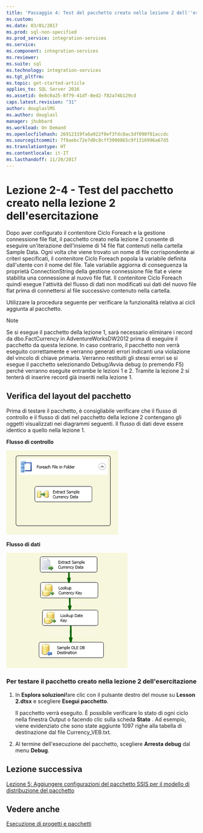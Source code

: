 ```yaml
---
title: 'Passaggio 4: Test del pacchetto creato nella lezione 2 dell''esercitazione | Microsoft Docs'
ms.custom: 
ms.date: 03/01/2017
ms.prod: sql-non-specified
ms.prod_service: integration-services
ms.service: 
ms.component: integration-services
ms.reviewer: 
ms.suite: sql
ms.technology: integration-services
ms.tgt_pltfrm: 
ms.topic: get-started-article
applies_to: SQL Server 2016
ms.assetid: 0e8c0a25-8f79-41df-8ed2-f82a74b129cd
caps.latest.revision: "31"
author: douglaslMS
ms.author: douglasl
manager: jhubbard
ms.workload: On Demand
ms.openlocfilehash: 26912319fa6a922f0ef3fdc8ac3df090f01accdc
ms.sourcegitcommit: 7f8aebc72e7d0c8cff3990865c9f1316996a67d5
ms.translationtype: HT
ms.contentlocale: it-IT
ms.lasthandoff: 11/20/2017
---
```

# <a name="lesson-2-4---testing-the-lesson-2-tutorial-package"></a>Lezione 2-4 - Test del pacchetto creato nella lezione 2 dell'esercitazione
Dopo aver configurato il contenitore Ciclo Foreach e la gestione connessione file flat, il pacchetto creato nella lezione 2 consente di eseguire un'iterazione dell'insieme di 14 file flat contenuti nella cartella Sample Data. Ogni volta che viene trovato un nome di file corrispondente ai criteri specificati, il contenitore Ciclo Foreach popola la variabile definita dall'utente con il nome del file. Tale variabile aggiorna di conseguenza la proprietà ConnectionString della gestione connessione file flat e viene stabilita una connessione al nuovo file flat. Il contenitore Ciclo Foreach quindi esegue l'attività del flusso di dati non modificati sui dati del nuovo file flat prima di connettersi al file successivo contenuto nella cartella.  
  
Utilizzare la procedura seguente per verificare la funzionalità relativa ai cicli aggiunta al pacchetto.  
  
> [!NOTE]  
> Se si esegue il pacchetto della lezione 1, sarà necessario eliminare i record da dbo.FactCurrency in AdventureWorksDW2012 prima di eseguire il pacchetto da questa lezione. In caso contrario, il pacchetto non verrà eseguito correttamente e verranno generati errori indicanti una violazione del vincolo di chiave primaria. Verranno restituiti gli stessi errori se si esegue il pacchetto selezionando Debug/Avvia debug (o premendo F5) perché verranno eseguite entrambe le lezioni 1 e 2. Tramite la lezione 2 si tenterà di inserire record già inseriti nella lezione 1.  
  
## <a name="checking-the-package-layout"></a>Verifica del layout del pacchetto  
Prima di testare il pacchetto, è consigliabile verificare che il flusso di controllo e il flusso di dati nel pacchetto della lezione 2 contengano gli oggetti visualizzati nei diagrammi seguenti. Il flusso di dati deve essere identico a quello nella lezione 1.  
  
**Flusso di controllo**  
  
![Flusso di controllo nel pacchetto](../integration-services/media/task4lesson2control.gif "Flusso di controllo nel pacchetto")  
  
**Flusso di dati**  
  
![Flusso di dati nel pacchetto](../integration-services/media/task9lesson1data.gif "Flusso di dati nel pacchetto")  
  
### <a name="to-test-the-lesson-2-tutorial-package"></a>Per testare il pacchetto creato nella lezione 2 dell'esercitazione  
  
1.  In **Esplora soluzioni**fare clic con il pulsante destro del mouse su **Lesson 2.dtsx** e scegliere **Esegui pacchetto**.  
  
    Il pacchetto verrà eseguito. È possibile verificare lo stato di ogni ciclo nella finestra Output o facendo clic sulla scheda **Stato** . Ad esempio, viene evidenziato che sono state aggiunte 1097 righe alla tabella di destinazione dal file Currency_VEB.txt.  
  
2.  Al termine dell'esecuzione del pacchetto, scegliere **Arresta debug** dal menu **Debug**.  
  
## <a name="next-lesson"></a>Lezione successiva  
[Lezione 5: Aggiungere configurazioni del pacchetto SSIS per il modello di distribuzione del pacchetto](../integration-services/lesson-5-add-ssis-package-configurations-for-the-package-deployment-model.md)  
  
## <a name="see-also"></a>Vedere anche  
[Esecuzione di progetti e pacchetti](~/integration-services/packages/deploy-integration-services-ssis-projects-and-packages.md)  
  
  
  

